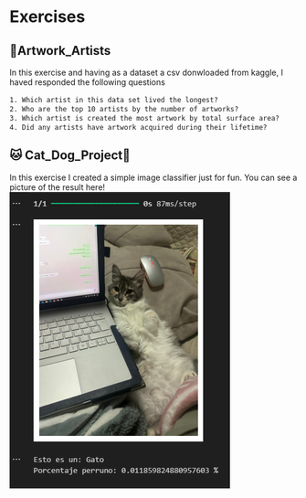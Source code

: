 # Exercises

## 🌅Artwork_Artists
In this exercise and having as a dataset a csv donwloaded from kaggle, I haved responded the following questions

    1. Which artist in this data set lived the longest?
    2. Who are the top 10 artists by the number of artworks?
    3. Which artist is created the most artwork by total surface area?
    4. Did any artists have artwork acquired during their lifetime?
    
## 🐱 Cat_Dog_Project🐶
In this exercise I created a simple image classifier just for fun. You can see a picture of the result here!
![](Cat_Dog/Tequi.png)
